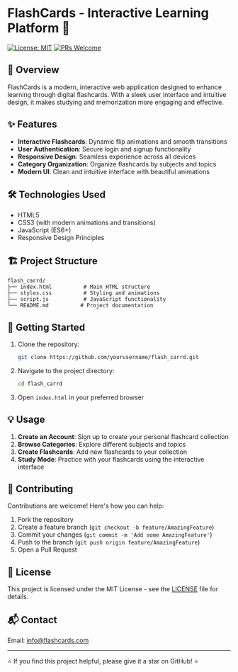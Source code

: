 # FlashCards - Interactive Learning Platform 🎯

[![License: MIT](https://img.shields.io/badge/License-MIT-blue.svg)](https://opensource.org/licenses/MIT)
[![PRs Welcome](https://img.shields.io/badge/PRs-welcome-brightgreen.svg)](http://makeapullrequest.com)

## 🚀 Overview

FlashCards is a modern, interactive web application designed to enhance learning through digital flashcards. With a sleek user interface and intuitive design, it makes studying and memorization more engaging and effective.



## ✨ Features

- **Interactive Flashcards**: Dynamic flip animations and smooth transitions
- **User Authentication**: Secure login and signup functionality
- **Responsive Design**: Seamless experience across all devices
- **Category Organization**: Organize flashcards by subjects and topics
- **Modern UI**: Clean and intuitive interface with beautiful animations

## 🛠️ Technologies Used

- HTML5
- CSS3 (with modern animations and transitions)
- JavaScript (ES6+)
- Responsive Design Principles

## 🏗️ Project Structure

```
flash_carrd/
├── index.html          # Main HTML structure
├── styles.css          # Styling and animations
├── script.js           # JavaScript functionality
└── README.md          # Project documentation
```

## 🚀 Getting Started

1. Clone the repository:
   ```bash
   git clone https://github.com/yourusername/flash_carrd.git
   ```

2. Navigate to the project directory:
   ```bash
   cd flash_carrd
   ```

3. Open `index.html` in your preferred browser

## 💡 Usage

1. **Create an Account**: Sign up to create your personal flashcard collection
2. **Browse Categories**: Explore different subjects and topics
3. **Create Flashcards**: Add new flashcards to your collection
4. **Study Mode**: Practice with your flashcards using the interactive interface

## 🤝 Contributing

Contributions are welcome! Here's how you can help:

1. Fork the repository
2. Create a feature branch (`git checkout -b feature/AmazingFeature`)
3. Commit your changes (`git commit -m 'Add some AmazingFeature'`)
4. Push to the branch (`git push origin feature/AmazingFeature`)
5. Open a Pull Request

## 📝 License

This project is licensed under the MIT License - see the [LICENSE](LICENSE) file for details.

## 📬 Contact

Email: info@flashcards.com

---

⭐️ If you find this project helpful, please give it a star on GitHub! ⭐️